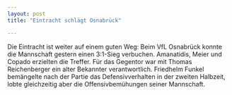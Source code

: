 ```yaml
---
layout: post
title: "Eintracht schlägt Osnabrück"

---
```


Die Eintracht ist weiter auf einem guten Weg: Beim VfL Osnabrück konnte die Mannschaft gestern einen 3:1-Sieg verbuchen. Amanatidis, Meier und Copado erzielten die Treffer. Für das Gegentor war mit Thomas Reichenberger ein alter Bekannter verantwortlich. Friedhelm Funkel bemängelte nach der Partie das Defensivverhalten in der zweiten Halbzeit, lobte gleichzeitig aber die Offensivbemühungen seiner Mannschaft.


